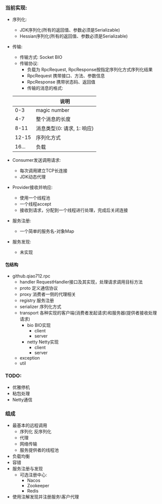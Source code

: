 ### 当前实现:
* 序列化:
  * JDK序列化(所有的返回值、参数必须是Serializable)
  * Hessian序列化(所有的返回值、参数必须是Serializable)
* 传输: 
  * 传输方式: Socket BIO
  * 传输协议:
    * 负载为 RpcRequest, RpcResponse按指定序列化方式序列化结果
    * RpcRequest 携带接口、方法、参数信息
    * RpcResponse 携带状态码、返回值
    * 传输的消息的格式:
    
   |       | 说明                |
   |-------|--------------------|
   | 0-3   | magic number       |
   | 4-7   | 整个消息的长度        |
   | 8-11  | 消息类型(0: 请求, 1: 响应)|
   | 12-15 | 序列化方式           |
   | 16... | 负载                |
* Consumer发送调用请求:
  * 每次调用建立TCP长连接
  * JDK动态代理
* Provider接收并响应:
  * 使用一个线程池
  * 一个线程accept
  * 接收到请求，分配到一个线程进行处理，完成后关闭连接
* 服务注册:
  * 一个简单的服务名-对象Map
* 服务发现:
  * 未实现

#### 包结构
* github.qiao712.rpc
  * handler RequestHandler接口及其实现，处理请求调用目标方法
  * proto 定义通信协议
  * proxy 消费者一侧的代理相关
  * registry 服务注册
  * serializer 序列化方式
  * transport 各种实现的客户端(消费者发起请求)和服务器(提供者接收处理请求)
    * bio BIO实现
      * client
      * server
    * netty Netty实现
      * client
      * server
  * exception
  * util
  
### TODO:
* 优雅停机
* 粘包处理
* Netty通信

### 组成
* 最基本的远程调用
  * 序列化 反序列化
  * 代理
  * 网络传输
  * 服务提供者的线程池
* 负载均衡
* 容错
* 服务注册与发现
  * 可选注册中心:
    * Nacos
    * Zookeeper
    * Redis
* 使用注解发现并注册服务\客户代理
